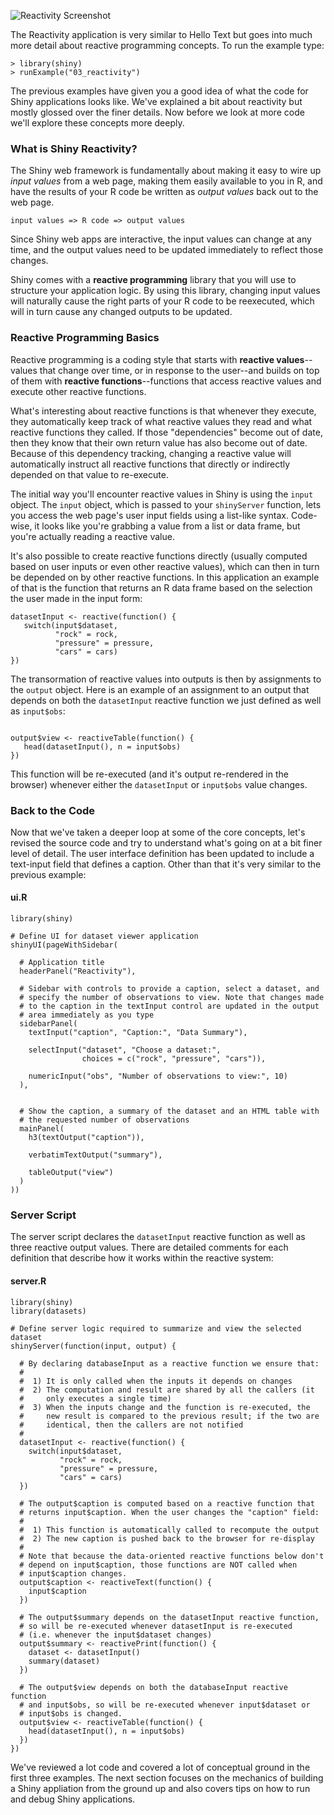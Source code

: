 

![Reactivity Screenshot](screenshots/reactivity.png)

The Reactivity application is very similar to Hello Text but goes into much more detail about reactive programming concepts. To run the example type: 

<pre><code class="console">&gt; library(shiny)
&gt; runExample(&quot;03_reactivity&quot;)
</code></pre>

The previous examples have given you a good idea of what the code for Shiny applications looks like. We've explained a bit about reactivity but mostly glossed over the finer details. Now before we look at more code we'll explore these concepts more deeply.

### What is Shiny Reactivity?

The Shiny web framework is fundamentally about making it easy to wire up *input values* from a web page, making them easily available to you in R, and have the results of your R code be written as *output values* back out to the web page.

    input values => R code => output values

Since Shiny web apps are interactive, the input values can change at any time, and the output values need to be updated immediately to reflect those changes.

Shiny comes with a **reactive programming** library that you will use to structure your application logic. By using this library, changing input values will naturally cause the right parts of your R code to be reexecuted, which will in turn cause any changed outputs to be updated.

### Reactive Programming Basics

Reactive programming is a coding style that starts with **reactive values**--values that change over time, or in response to the user--and builds on top of them with **reactive functions**--functions that access reactive values and execute other reactive functions.

What's interesting about reactive functions is that whenever they execute, they automatically keep track of what reactive values they read and what reactive functions they called. If those "dependencies" become out of date, then they know that their own return value has also become out of date. Because of this dependency tracking, changing a reactive value will automatically instruct all reactive functions that directly or indirectly depended on that value to re-execute.

The initial way you'll encounter reactive values in Shiny is using the `input` object. The `input` object, which is passed to your `shinyServer` function, lets you access the web page's user input fields using a list-like syntax. Code-wise, it looks like you're grabbing a value from a list or data frame, but you're actually reading a reactive value.

It's also possible to create reactive functions directly (usually computed based on user inputs or even other reactive values), which can then in turn be depended on by other reactive functions. In this application an example of that is the function that returns an R data frame based on the selection the user made in the input form:

<pre><code class="r">datasetInput &lt;- reactive(function() {
   switch(input$dataset,
          &quot;rock&quot; = rock,
          &quot;pressure&quot; = pressure,
          &quot;cars&quot; = cars)
})
</code></pre>

The transormation of reactive values into outputs is then by assignments to the `output` object. Here is an example of an assignment to an output that depends on both the `datasetInput` reactive function we just defined as well as `input$obs`:

<pre><code class="r"> 
output$view &lt;- reactiveTable(function() {
   head(datasetInput(), n = input$obs)
})
</code></pre>

This function will be re-executed (and it's output re-rendered in the browser) whenever either the `datasetInput` or `input$obs` value changes.
 

### Back to the Code

Now that we've taken a deeper loop at some of the core concepts, let's revised the source code and try to understand what's going on at a bit finer level of detail. The user interface definition has been updated to include a text-input field that defines a caption. Other than that it's very similar to the previous example:

#### ui.R

<pre><code class="r">library(shiny)

# Define UI for dataset viewer application
shinyUI(pageWithSidebar(

  # Application title
  headerPanel(&quot;Reactivity&quot;),

  # Sidebar with controls to provide a caption, select a dataset, and 
  # specify the number of observations to view. Note that changes made
  # to the caption in the textInput control are updated in the output
  # area immediately as you type
  sidebarPanel(
    textInput(&quot;caption&quot;, &quot;Caption:&quot;, &quot;Data Summary&quot;),

    selectInput(&quot;dataset&quot;, &quot;Choose a dataset:&quot;, 
                choices = c(&quot;rock&quot;, &quot;pressure&quot;, &quot;cars&quot;)),

    numericInput(&quot;obs&quot;, &quot;Number of observations to view:&quot;, 10)
  ),


  # Show the caption, a summary of the dataset and an HTML table with
  # the requested number of observations
  mainPanel(
    h3(textOutput(&quot;caption&quot;)), 

    verbatimTextOutput(&quot;summary&quot;), 

    tableOutput(&quot;view&quot;)
  )
))
</code></pre>

### Server Script

The server script declares the `datasetInput` reactive function as well as three reactive output values. There are detailed comments for each definition that describe how it works within the reactive system:

#### server.R

<pre><code class="r">library(shiny)
library(datasets)

# Define server logic required to summarize and view the selected dataset
shinyServer(function(input, output) {

  # By declaring databaseInput as a reactive function we ensure that:
  #
  #  1) It is only called when the inputs it depends on changes
  #  2) The computation and result are shared by all the callers (it 
  #     only executes a single time)
  #  3) When the inputs change and the function is re-executed, the
  #     new result is compared to the previous result; if the two are
  #     identical, then the callers are not notified
  #
  datasetInput &lt;- reactive(function() {
    switch(input$dataset,
           &quot;rock&quot; = rock,
           &quot;pressure&quot; = pressure,
           &quot;cars&quot; = cars)
  })

  # The output$caption is computed based on a reactive function that
  # returns input$caption. When the user changes the &quot;caption&quot; field:
  #
  #  1) This function is automatically called to recompute the output 
  #  2) The new caption is pushed back to the browser for re-display
  # 
  # Note that because the data-oriented reactive functions below don&#39;t 
  # depend on input$caption, those functions are NOT called when 
  # input$caption changes.
  output$caption &lt;- reactiveText(function() {
    input$caption
  })

  # The output$summary depends on the datasetInput reactive function, 
  # so will be re-executed whenever datasetInput is re-executed 
  # (i.e. whenever the input$dataset changes)
  output$summary &lt;- reactivePrint(function() {
    dataset &lt;- datasetInput()
    summary(dataset)
  })

  # The output$view depends on both the databaseInput reactive function
  # and input$obs, so will be re-executed whenever input$dataset or 
  # input$obs is changed. 
  output$view &lt;- reactiveTable(function() {
    head(datasetInput(), n = input$obs)
  })
})
</code></pre>

We've reviewed a lot code and covered a lot of conceptual ground in the first three examples. The next section focuses on the mechanics of building a Shiny appliation from the ground up and also covers tips on how to run and debug Shiny applications.
